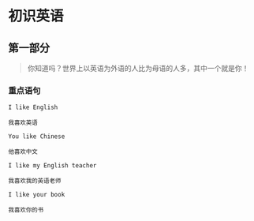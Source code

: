 # 初识英语

## 第一部分

> 你知道吗？世界上以英语为外语的人比为母语的人多，其中一个就是你！

### 重点语句

```text
I like English

我喜欢英语
```

```text
You like Chinese

他喜欢中文
```

```text
I like my English teacher

我喜欢我的英语老师
```

```text
I like your book

我喜欢你的书
```
